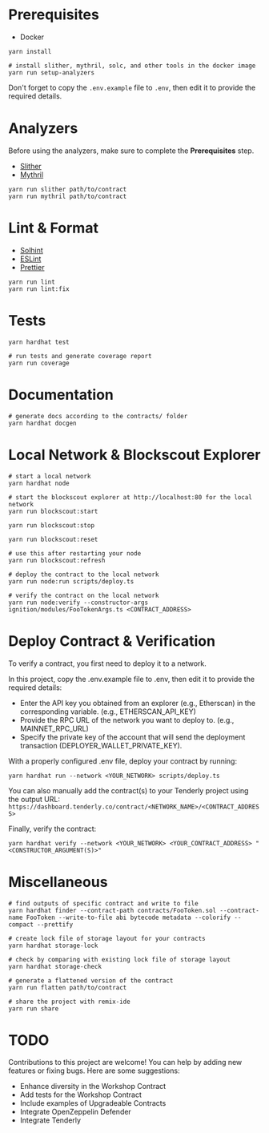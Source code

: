 # Prerequisites

- Docker

```shell
yarn install
```

```shell
# install slither, mythril, solc, and other tools in the docker image
yarn run setup-analyzers
```

Don't forget to copy the `.env.example` file to `.env`, then edit it to provide the required details.

# Analyzers

Before using the analyzers, make sure to complete the **Prerequisites** step.

- [Slither](https://github.com/crytic/slither)
- [Mythril](https://github.com/Consensys/mythril)

```shell
yarn run slither path/to/contract
yarn run mythril path/to/contract
```

# Lint & Format

- [Solhint](https://github.com/protofire/solhint)
- [ESLint](https://github.com/eslint/eslint)
- [Prettier](https://github.com/prettier/prettier)

```shell
yarn run lint
yarn run lint:fix
```

# Tests

```shell
yarn hardhat test
```

```shell
# run tests and generate coverage report
yarn run coverage
```

# Documentation

```shell
# generate docs according to the contracts/ folder
yarn hardhat docgen
```

# Local Network & Blockscout Explorer

```shell
# start a local network
yarn hardhat node
```

```shell
# start the blockscout explorer at http://localhost:80 for the local network
yarn run blockscout:start
```

```shell
yarn run blockscout:stop
```

```shell
yarn run blockscout:reset
```

```shell
# use this after restarting your node
yarn run blockscout:refresh
```

```shell
# deploy the contract to the local network
yarn run node:run scripts/deploy.ts
```

```shell
# verify the contract on the local network
yarn run node:verify --constructor-args ignition/modules/FooTokenArgs.ts <CONTRACT_ADDRESS>
```

# Deploy Contract & Verification

To verify a contract, you first need to deploy it to a network.

In this project, copy the .env.example file to .env, then edit it to provide the required details:

- Enter the API key you obtained from an explorer (e.g., Etherscan) in the corresponding variable. (e.g., ETHERSCAN_API_KEY)
- Provide the RPC URL of the network you want to deploy to. (e.g., MAINNET_RPC_URL)
- Specify the private key of the account that will send the deployment transaction (DEPLOYER_WALLET_PRIVATE_KEY).

With a properly configured .env file, deploy your contract by running:

```shell
yarn hardhat run --network <YOUR_NETWORK> scripts/deploy.ts
```

You can also manually add the contract(s) to your Tenderly project using the output URL:
`https://dashboard.tenderly.co/contract/<NETWORK_NAME>/<CONTRACT_ADDRESS>`

Finally, verify the contract:

```shell
yarn hardhat verify --network <YOUR_NETWORK> <YOUR_CONTRACT_ADDRESS> "<CONSTRUCTOR_ARGUMENT(S)>"
```

# Miscellaneous

```shell
# find outputs of specific contract and write to file
yarn hardhat finder --contract-path contracts/FooToken.sol --contract-name FooToken --write-to-file abi bytecode metadata --colorify --compact --prettify
```

```shell
# create lock file of storage layout for your contracts
yarn hardhat storage-lock
```

```shell
# check by comparing with existing lock file of storage layout
yarn hardhat storage-check
```

```shell
# generate a flattened version of the contract
yarn run flatten path/to/contract
```

```shell
# share the project with remix-ide
yarn run share
```

# TODO

Contributions to this project are welcome! You can help by adding new features or fixing bugs. Here are some suggestions:

- Enhance diversity in the Workshop Contract
- Add tests for the Workshop Contract
- Include examples of Upgradeable Contracts
- Integrate OpenZeppelin Defender
- Integrate Tenderly
